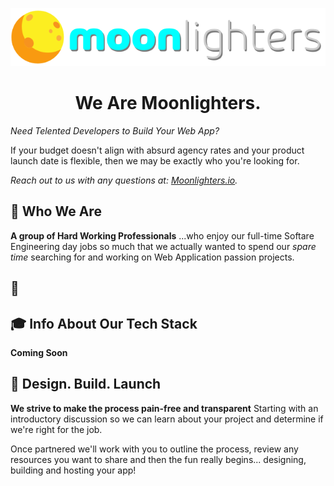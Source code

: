 <!-- MOONLIGHTERS CONTENT:START -->

<p align="center">
  <a href="https://moonlighters.io">
    <img alt="moonlighters-logo" src="./src/images/logo-light.svg"/>
  </a>
</p>
<h1 align="center">
We Are Moonlighters.
</h1>

_Need Telented Developers to Build Your Web App?_

If your budget doesn't align with absurd agency rates and your product launch date is flexible, then we may be exactly who you're looking for.

_Reach out to us with any questions at: [Moonlighters.io](https://www.moonlighters.io/contact/)._

## 💫 Who We Are

**A group of Hard Working Professionals**
...who enjoy our full-time Softare Engineering day jobs so much that we actually wanted to spend our _spare time_ searching for and working on Web Application passion projects.

## 🧐

## 🎓 Info About Our Tech Stack

**Coming Soon**

## 🚀 Design. Build. Launch

**We strive to make the process pain-free and transparent**
Starting with an introductory discussion so we can learn about your project and determine if we&apos;re right for the job.

Once partnered we&apos;ll work with you to outline the process, review any resources you want to share and then the fun really begins... designing, building and hosting your app!

<!-- MOONLIGHTERS-CONTENT:END -->
